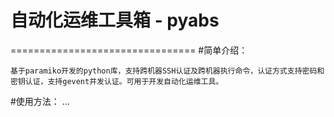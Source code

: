 # 自动化运维工具箱 - pyabs
================================
#简单介绍：

    基于paramiko开发的python库，支持跨机器SSH认证及跨机器执行命令，认证方式支持密码和密钥认证，支持gevent并发认证。可用于开发自动化运维工具。
    
#使用方法：
    ...
